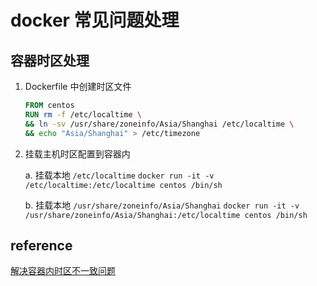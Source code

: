 # docker 常见问题处理

## 容器时区处理

1. Dockerfile 中创建时区文件

    ```Dockerfile
    FROM centos
    RUN rm -f /etc/localtime \
    && ln -sv /usr/share/zoneinfo/Asia/Shanghai /etc/localtime \
    && echo "Asia/Shanghai" > /etc/timezone
    ```

2. 挂载主机时区配置到容器内

    a. 挂载本地 `/etc/localtime`
    `docker run -it -v /etc/localtime:/etc/localtime centos /bin/sh`  

    b. 挂载本地 `/usr/share/zoneinfo/Asia/Shanghai`
    `docker run -it -v /usr/share/zoneinfo/Asia/Shanghai:/etc/localtime centos /bin/sh`

## reference

[解决容器内时区不一致问题](https://cloud.tencent.com/document/product/457/41877#mount)
